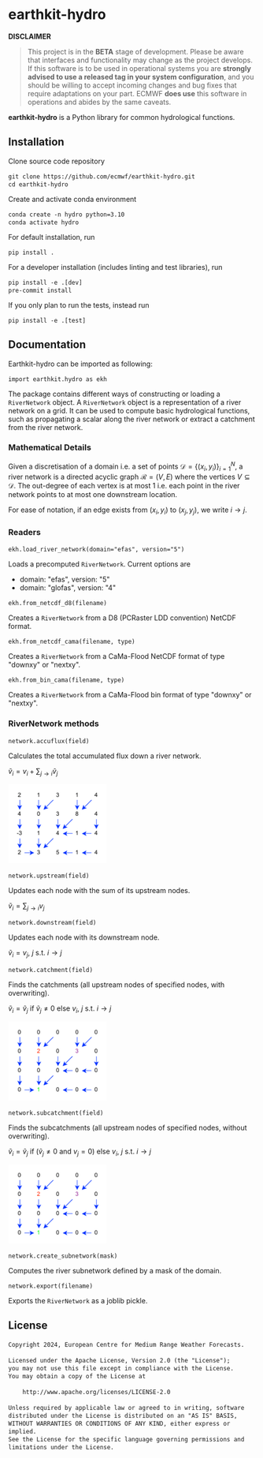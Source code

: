 # earthkit-hydro

**DISCLAIMER**

> This project is in the **BETA** stage of development. Please be aware that interfaces and functionality may change as the project develops. If this software is to be used in operational systems you are **strongly advised to use a released tag in your system configuration**, and you should be willing to accept incoming changes and bug fixes that require adaptations on your part. ECMWF **does use** this software in operations and abides by the same caveats.

**earthkit-hydro** is a Python library for common hydrological functions.

## Installation
Clone source code repository

```
git clone https://github.com/ecmwf/earthkit-hydro.git
cd earthkit-hydro
```

Create and activate conda environment

```
conda create -n hydro python=3.10
conda activate hydro
```

For default installation, run

```
pip install .
```

For a developer installation (includes linting and test libraries), run

```
pip install -e .[dev]
pre-commit install
```

If you only plan to run the tests, instead run

```
pip install -e .[test]
```

## Documentation
Earthkit-hydro can be imported as following:
```
import earthkit.hydro as ekh
```

The package contains different ways of constructing or loading a `RiverNetwork` object. A `RiverNetwork` object is a representation of a river network on a grid.
It can be used to compute basic hydrological functions, such as propagating a scalar along the river network or extract a catchment from the river network.

### Mathematical Details
Given a discretisation of a domain i.e. a set of points $\mathcal{D}=\{ (x_i, y_i)\}_{i=1}^N$, a river network is a directed acyclic graph $\mathcal{R}=(V,E)$ where the vertices $V \subseteq \mathcal{D}$. The out-degree of each vertex is at most 1 i.e. each point in the river network points to at most one downstream location.

For ease of notation, if an edge exists from $(x_i, y_i)$ to $(x_j, y_j)$, we write $i \rightarrow j$.

### Readers

```
ekh.load_river_network(domain="efas", version="5")
```
Loads a precomputed `RiverNetwork`. Current options are
- domain: "efas", version: "5"
- domain: "glofas", version: "4"


```
ekh.from_netcdf_d8(filename)
```
Creates a `RiverNetwork` from a D8 (PCRaster LDD convention) NetCDF format.

```
ekh.from_netcdf_cama(filename, type)
```
Creates a `RiverNetwork` from a CaMa-Flood NetCDF format of type "downxy" or "nextxy".

```
ekh.from_bin_cama(filename, type)
```
Creates a `RiverNetwork` from a CaMa-Flood bin format of type "downxy" or "nextxy".

### RiverNetwork methods

```
network.accuflux(field)
```
Calculates the total accumulated flux down a river network.

$\tilde{v}_i = v_i + \sum_{j \rightarrow i} \tilde{v}_j$


<img src="docs/images/accuflux.gif" width="200px" height="160px" />

```
network.upstream(field)
```
Updates each node with the sum of its upstream nodes.

$\tilde{v}_i = \sum_{j \rightarrow i} v_j$

```
network.downstream(field)
```
Updates each node with its downstream node.

$\tilde{v}_i = v_j, ~j ~ \text{s.t.} ~ i \rightarrow j$

```
network.catchment(field)
```
Finds the catchments (all upstream nodes of specified nodes, with overwriting).

$\tilde{v}_i = \tilde{v}_j  ~ \text{if} ~  \tilde{v}_j \neq 0 ~ \text{else} ~ v_i, ~j ~ \text{s.t.} ~ i \rightarrow j$

<img src="docs/images/catchment.gif" width="200px" height="160px" />

```
network.subcatchment(field)
```
Finds the subcatchments (all upstream nodes of specified nodes, without overwriting).

$\tilde{v}_i = \tilde{v}_j  ~ \text{if} ~  (\tilde{v}_j \neq 0 ~ \text{and} ~ v_j = 0) ~ \text{else} ~ v_i, ~j ~ \text{s.t.} ~ i \rightarrow j$

<img src="docs/images/subcatchment.gif" width="200px" height="160px" />

```
network.create_subnetwork(mask)
```
Computes the river subnetwork defined by a mask of the domain.

```
network.export(filename)
```
Exports the `RiverNetwork` as a joblib pickle.

## License

```
Copyright 2024, European Centre for Medium Range Weather Forecasts.

Licensed under the Apache License, Version 2.0 (the "License");
you may not use this file except in compliance with the License.
You may obtain a copy of the License at

    http://www.apache.org/licenses/LICENSE-2.0

Unless required by applicable law or agreed to in writing, software
distributed under the License is distributed on an "AS IS" BASIS,
WITHOUT WARRANTIES OR CONDITIONS OF ANY KIND, either express or implied.
See the License for the specific language governing permissions and
limitations under the License.
```
